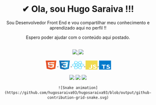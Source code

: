 <div>
  <h1 align="center">
    ✔ Ola, sou Hugo Saraiva !!! 
  </h1>
  <p align="center">
    Sou Desenvolvedor Front End e vou compartilhar meu conhecimento e aprendizado aqui no perfil !!
  </p>  
  <p align="center">
    Espero poder ajudar com o conteúdo aqui postado.
  </p>
</div>

<div align="center">
  <a href="https://github.com/hugosaraiva93"><br>
  <img height="150em" src="https://github-readme-stats.vercel.app/api?username=hugosaraiva93&show_icons=true&theme=merko&include_all_commits=false&count_private=true"/>
  <img height="150em" src="https://github-readme-stats.vercel.app/api/top-langs/?username=hugosaraiva93&theme=merko&layout=compact&langs_count=7"/>
</div>

<div align="center" valign="top"><br>
  <img align="center" alt="HTML" height="30" width="40" src="https://raw.githubusercontent.com/devicons/devicon/master/icons/html5/html5-original.svg">
  <img align="center" alt="CSS" height="30" width="40" src="https://raw.githubusercontent.com/devicons/devicon/master/icons/css3/css3-original.svg">
  <img align="center" alt="React" height="30" width="40" src="https://raw.githubusercontent.com/devicons/devicon/master/icons/react/react-original.svg">
  <img align="center" alt="Js" height="30" width="40" src="https://raw.githubusercontent.com/devicons/devicon/master/icons/javascript/javascript-plain.svg">
  <img align="center" alt="Ts" height="30" width="40" src="https://raw.githubusercontent.com/devicons/devicon/master/icons/typescript/typescript-plain.svg">
</div><br>

<div align="center"> 
<!--   <a href="https://www.instagram.com/_hugos93/" target="_blank"><img src="https://img.shields.io/badge/-Instagram-%23E4405F?style=for-the-badge&logo=instagram&logoColor=white" target="_blank"></a> -->
  <a href="" target="_blank"><img src="https://img.shields.io/badge/Discord-7289DA?style=for-the-badge&logo=discord&logoColor=white" target="_blank"></a> 
  <a href = "mailto:hugojs1993@gmail.com"><img src="https://img.shields.io/badge/-Gmail-%23333?style=for-the-badge&logo=gmail&logoColor=white" target="_blank"></a>
  <a href= "https://www.linkedin.com/in/hugo-saraiva-40b113240" target="_blank"><img src="https://img.shields.io/badge/-LinkedIn-%230077B5?style=for-the-badge&logo=linkedin&logoColor=white" target="_blank"></a>  
</div>

<div align="center">
  
    ![Snake animation](https://github.com/hugosaraiva93/hugosaraiva93/blob/output/github-contribution-grid-snake.svg)
    
</div>
 
